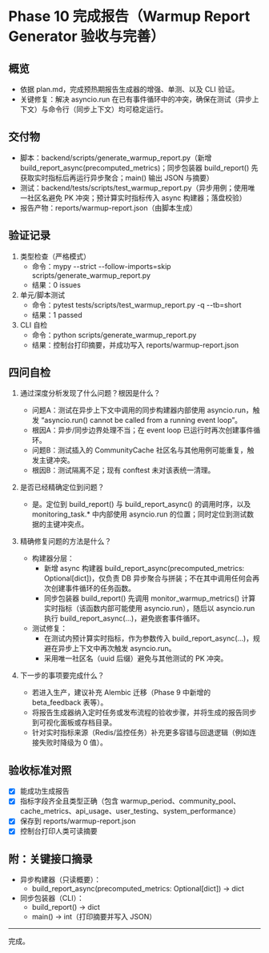 # Phase 10 完成报告（Warmup Report Generator 验收与完善）

## 概览
- 依据 plan.md，完成预热期报告生成器的增强、单测、以及 CLI 验证。
- 关键修复：解决 asyncio.run 在已有事件循环中的冲突，确保在测试（异步上下文）与命令行（同步上下文）均可稳定运行。

## 交付物
- 脚本：backend/scripts/generate_warmup_report.py（新增 build_report_async(precomputed_metrics)；同步包装器 build_report() 先获取实时指标后再运行异步聚合；main() 输出 JSON 与摘要）
- 测试：backend/tests/scripts/test_warmup_report.py（异步用例；使用唯一社区名避免 PK 冲突；预计算实时指标传入 async 构建器；落盘校验）
- 报告产物：reports/warmup-report.json（由脚本生成）

## 验证记录
1) 类型检查（严格模式）
   - 命令：mypy --strict --follow-imports=skip scripts/generate_warmup_report.py
   - 结果：0 issues
2) 单元/脚本测试
   - 命令：pytest tests/scripts/test_warmup_report.py -q --tb=short
   - 结果：1 passed
3) CLI 自检
   - 命令：python scripts/generate_warmup_report.py
   - 结果：控制台打印摘要，并成功写入 reports/warmup-report.json

## 四问自检
1. 通过深度分析发现了什么问题？根因是什么？
   - 问题A：测试在异步上下文中调用的同步构建器内部使用 asyncio.run，触发 “asyncio.run() cannot be called from a running event loop”。
   - 根因A：异步/同步边界处理不当；在 event loop 已运行时再次创建事件循环。
   - 问题B：测试插入的 CommunityCache 社区名与其他用例可能重复，触发主键冲突。
   - 根因B：测试隔离不足；现有 conftest 未对该表统一清理。

2. 是否已经精确定位到问题？
   - 是。定位到 build_report() 与 build_report_async() 的调用时序，以及 monitoring_task.* 中内部使用 asyncio.run 的位置；同时定位到测试数据的主键冲突点。

3. 精确修复问题的方法是什么？
   - 构建器分层：
     - 新增 async 构建器 build_report_async(precomputed_metrics: Optional[dict])，仅负责 DB 异步聚合与拼装；不在其中调用任何会再次创建事件循环的任务函数。
     - 同步包装器 build_report() 先调用 monitor_warmup_metrics() 计算实时指标（该函数内部可能使用 asyncio.run），随后以 asyncio.run 执行 build_report_async(...)，避免嵌套事件循环。
   - 测试修复：
     - 在测试内预计算实时指标，作为参数传入 build_report_async(...)，规避在异步上下文中再次触发 asyncio.run。
     - 采用唯一社区名（uuid 后缀）避免与其他测试的 PK 冲突。

4. 下一步的事项要完成什么？
   - 若进入生产，建议补充 Alembic 迁移（Phase 9 中新增的 beta_feedback 表等）。
   - 将报告生成器纳入定时任务或发布流程的验收步骤，并将生成的报告同步到可视化面板或存档目录。
   - 针对实时指标来源（Redis/监控任务）补充更多容错与回退逻辑（例如连接失败时降级为 0 值）。

## 验收标准对照
- [x] 能成功生成报告
- [x] 指标字段齐全且类型正确（包含 warmup_period、community_pool、cache_metrics、api_usage、user_testing、system_performance）
- [x] 保存到 reports/warmup-report.json
- [x] 控制台打印人类可读摘要

## 附：关键接口摘录
- 异步构建器（只读概要）：
  - build_report_async(precomputed_metrics: Optional[dict]) -> dict
- 同步包装器（CLI）：
  - build_report() -> dict
  - main() -> int（打印摘要并写入 JSON）

---
完成。
